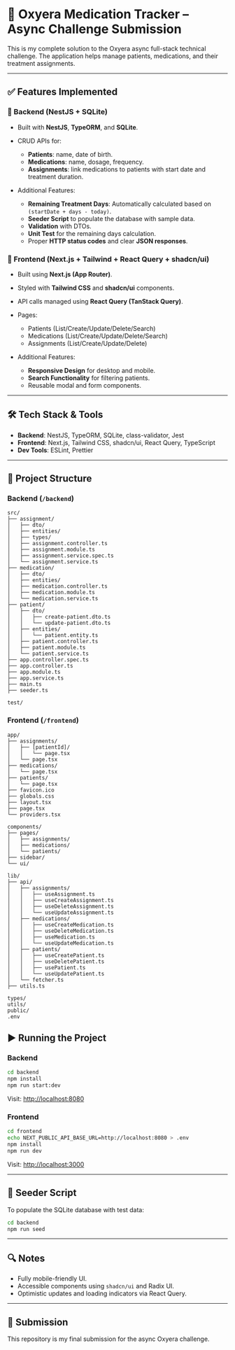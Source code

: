 # 💊 Oxyera Medication Tracker – Async Challenge Submission

This is my complete solution to the Oxyera async full-stack technical challenge. The application helps manage patients, medications, and their treatment assignments.

---

## ✅ Features Implemented

### 🏥 Backend (NestJS + SQLite)

* Built with **NestJS**, **TypeORM**, and **SQLite**.
* CRUD APIs for:

  * **Patients**: name, date of birth.
  * **Medications**: name, dosage, frequency.
  * **Assignments**: link medications to patients with start date and treatment duration.
* Additional Features:

  * **Remaining Treatment Days**: Automatically calculated based on `(startDate + days - today)`.
  * **Seeder Script** to populate the database with sample data.
  * **Validation** with DTOs.
  * **Unit Test** for the remaining days calculation.
  * Proper **HTTP status codes** and clear **JSON responses**.

### 🎨 Frontend (Next.js + Tailwind + React Query + shadcn/ui)

* Built using **Next.js (App Router)**.
* Styled with **Tailwind CSS** and **shadcn/ui** components.
* API calls managed using **React Query (TanStack Query)**.
* Pages:

  * Patients (List/Create/Update/Delete/Search)
  * Medications (List/Create/Update/Delete/Search)
  * Assignments (List/Create/Update/Delete)
* Additional Features:

  * **Responsive Design** for desktop and mobile.
  * **Search Functionality** for filtering patients.
  * Reusable modal and form components.

---

## 🛠️ Tech Stack & Tools

* **Backend**: NestJS, TypeORM, SQLite, class-validator, Jest
* **Frontend**: Next.js, Tailwind CSS, shadcn/ui, React Query, TypeScript
* **Dev Tools**: ESLint, Prettier

---

## 📂 Project Structure

### Backend (`/backend`)

```
src/
├── assignment/
│   ├── dto/
│   ├── entities/
│   ├── types/
│   ├── assignment.controller.ts
│   ├── assignment.module.ts
│   ├── assignment.service.spec.ts
│   └── assignment.service.ts
├── medication/
│   ├── dto/
│   ├── entities/
│   ├── medication.controller.ts
│   ├── medication.module.ts
│   └── medication.service.ts
├── patient/
│   ├── dto/
│   │   ├── create-patient.dto.ts
│   │   └── update-patient.dto.ts
│   ├── entities/
│   │   └── patient.entity.ts
│   ├── patient.controller.ts
│   ├── patient.module.ts
│   └── patient.service.ts
├── app.controller.spec.ts
├── app.controller.ts
├── app.module.ts
├── app.service.ts
├── main.ts
├── seeder.ts

test/

```

### Frontend (`/frontend`)

```
app/
├── assignments/
│   ├── [patientId]/
│   │   └── page.tsx
│   └── page.tsx
├── medications/
│   └── page.tsx
├── patients/
│   └── page.tsx
├── favicon.ico
├── globals.css
├── layout.tsx
├── page.tsx
└── providers.tsx

components/
├── pages/
│   ├── assignments/
│   ├── medications/
│   └── patients/
├── sidebar/
└── ui/

lib/
├── api/
│   ├── assignments/
│   │   ├── useAssignment.ts
│   │   ├── useCreateAssignment.ts
│   │   ├── useDeleteAssignment.ts
│   │   └── useUpdateAssignment.ts
│   ├── medications/
│   │   ├── useCreateMedication.ts
│   │   ├── useDeleteMedication.ts
│   │   ├── useMedication.ts
│   │   └── useUpdateMedication.ts
│   ├── patients/
│   │   ├── useCreatePatient.ts
│   │   ├── useDeletePatient.ts
│   │   ├── usePatient.ts
│   │   └── useUpdatePatient.ts
│   └── fetcher.ts
├── utils.ts

types/
utils/
public/
.env
```


## ▶️ Running the Project

### Backend

```bash
cd backend
npm install
npm run start:dev
```

Visit: [http://localhost:8080](http://localhost:8080)

### Frontend

```bash
cd frontend
echo NEXT_PUBLIC_API_BASE_URL=http://localhost:8080 > .env 
npm install
npm run dev
```

Visit: [http://localhost:3000](http://localhost:3000)

---

## 🌱 Seeder Script

To populate the SQLite database with test data:

```bash
cd backend
npm run seed
```

---

## 🔍 Notes

* Fully mobile-friendly UI.
* Accessible components using `shadcn/ui` and Radix UI.
* Optimistic updates and loading indicators via React Query.

---

## 📧 Submission

This repository is my final submission for the async Oxyera challenge.
